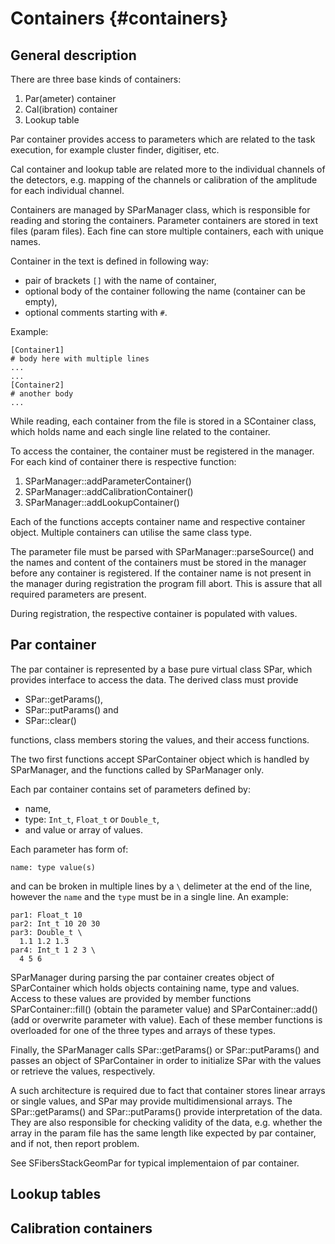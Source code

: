# Containers {#containers}

## General description
There are three base kinds of containers:

1. Par(ameter) container
2. Cal(ibration) container
3. Lookup table

Par container provides access to parameters which are related to the task execution, for example cluster finder, digitiser, etc.

Cal container and lookup table are related more to the individual channels of the detectors, e.g. mapping of the channels or calibration of the amplitude for each individual channel.

Containers are managed by SParManager class, which is responsible for reading and storing the containers. Parameter containers are stored in text files (param files). Each fine can store multiple containers, each with unique names.

Container in the text is defined in following way:
* pair of brackets `[]` with the name of container,
* optional body of the container following the name (container can be empty),
* optional comments starting with `#`.

Example:

    [Container1]
    # body here with multiple lines
    ...
    ...
    [Container2]
    # another body
    ...

While reading, each container from the file is stored in a SContainer class, which holds name and each single line related to the container.

To access the container, the container must be registered in the manager. For each kind of container there is respective function:

1. SParManager::addParameterContainer()
2. SParManager::addCalibrationContainer()
3. SParManager::addLookupContainer()

Each of the functions accepts container name and respective container object. Multiple containers can utilise the same class type.

The parameter file must be parsed with SParManager::parseSource() and the names and content of the containers must be stored in the manager before any container is registered. If the container name is not present in the manager during
registration the program fill abort. This is assure that all required parameters are present.

During registration, the respective container is populated with values.

## Par container

The par container is represented by a base pure virtual class SPar, which provides interface to access the data. The derived class must provide
* SPar::getParams(),
* SPar::putParams() and
* SPar::clear()

functions, class members storing the values, and their access functions.

The two first functions accept SParContainer object which is handled by SParManager, and the functions called by SParManager only.

Each par container contains set of parameters defined by:
* name,
* type: `Int_t`, `Float_t` or `Double_t`,
* and value or array of values.

Each parameter has form of:

    name: type value(s)

and can be broken in multiple lines by a `\` delimeter at the end of the line, however the `name` and the `type` must be in a single line. An example:

    par1: Float_t 10
    par2: Int_t 10 20 30
    par3: Double_t \
      1.1 1.2 1.3
    par4: Int_t 1 2 3 \
      4 5 6

SParManager during parsing the par container creates object of SParContainer which holds objects containing name, type and values. Access to these values are provided by member functions SParContainer::fill() (obtain the parameter value) and SParContainer::add() (add or overwrite parameter with value). Each of these member functions is overloaded for one of the three types and arrays of these types.

Finally, the SParManager calls SPar::getParams() or SPar::putParams() and passes an object of SParContainer in order to initialize SPar with the values or retrieve the values, respectively.

A such architecture is required due to fact that container stores linear arrays or single values, and SPar may provide multidimensional arrays. The SPar::getParams() and SPar::putParams() provide interpretation of the data. They are also responsible for checking validity of the data, e.g. whether the array in the param file has the same length like expected by par container, and if not, then report problem.

See SFibersStackGeomPar for typical implementaion of par container.

## Lookup tables

## Calibration containers
